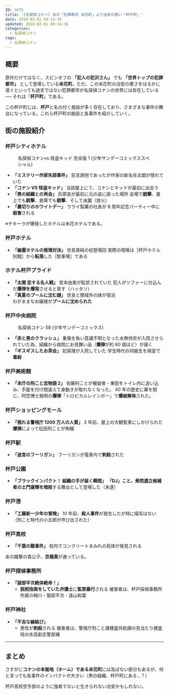 ```yaml
---
ID: 3475
title: '[名探偵コナン] あの「犯罪都市 米花町」より治安の悪い「杯戸町」'
date: 2018-02-01 09:14:36
updated: 2018-02-01 09:14:36
categories:
  - 名探偵コナン
tags:
  - 名探偵コナン
---
```


## 概要

原作だけではなく、スピンオフの **「犯人の犯沢さん」** でも **「世界トップの犯罪都市」** として登場している**米花町**。ただ、この米花町の治安の悪さをはるかに凌ぐといっても過言ではない犯罪都市が名探偵コナンの世界には存在している ── それは「**杯戸町**」である。

この杯戸町には、**杯戸**と名の付く施設が多く存在しており、さまざまな事件の舞台になっている。これら杯戸町の施設と各事件を紹介していく。

<!--more-->

## 街の施設紹介

### 杯戸シティホテル

<figure>
  <a href="https://www.amazon.co.jp/exec/obidos/ASIN/4091255426/chafuso-22/ref=nosim/"><img src="https://images-fe.ssl-images-amazon.com/images/I/613E7kmXAtL._SL300_.jpg" alt=""></a>
  <figcaption>名探偵コナンvs.怪盗キッド 完全版 1 (少年サンデーコミックススペシャル)</figcaption>
</figure>

- **「ミステリー作家失踪事件」**
  狂言誘拐であったが作家の新名任太朗が隠れていた
- **「コナン VS 怪盗キッド」**
  当該屋上にて、コナンとキッドが最初に出会う
- **「黒の組織との再会」**
  灰原哀が最初に元の姿に戻った場所
  会場で**銃撃**、屋上でも**銃撃**、倉庫でも**銃撃**、そして**火災**（放火）
- **「裏切りのホワイトデー」**
  ウライ製菓の社長が 8 周年記念パーティー中に**殺害**される

※テキーラが爆発したホテルは米花ホテルである。

### 杯戸ホテル

- **「幽霊ホテルの推理対決」**
  世良真純の初登場回
  実際の現場は［杯戸ホテル別館］から**転落**した［駐車場］である

### ホテル杯戸プライド

- **「太閤 恋する名人戦」**
  宮本由美が監禁されていた
  犯人がソファーに仕込んだ**爆弾を爆発**させると脅す（ハッタリ）
- **「真夏のプールに沈む謎」**
  世良と領域外の妹が宿泊  
  わがままなお嬢様が**プールに沈められた**

### 杯戸中央病院

<figure>
  <a href="https://www.amazon.co.jp/exec/obidos/ASIN/4091211550/chafuso-22/ref=nosim/"><img src="https://images-fe.ssl-images-amazon.com/images/I/616-D531e7L._SL300_.jpg" alt=""></a>
  <figcaption>名探偵コナン 58 (少年サンデーコミックス)</figcaption>
</figure>

- **「赤と黒のクラッシュ」**
  重傷を負い意識不明となった水無怜奈が入院させられていた為、組織から病院にお見舞い品（**爆弾**が約 60 個ほど）が届く
- **「ギスギスしたお茶会」**
  妃英理が入院していた
  学生時代の同級生を病室で**毒殺**

### 杯戸美術館

- **「本庁の刑こと恋物語 2」**
  佐藤刑ことが被疑者・東田をトイレ内に追い込み、手錠を付け間違えて身動きが取れなくなった。
  40 年の歴史に幕を閉じ、阿笠博士発明の**爆弾**「トロピカルレインボー」で**爆破解体**された。

### 杯戸ショッピングモール

- **「揺れる警視庁 1200 万人の人質」**
  3 年前、屋上の大観覧車にしかけられた**爆弾**によって松田刑ことが殉職

### 杯戸駅

- **「迷宮のフーリガン」**
  フーリガンが電車内で**刺殺**された

### 杯戸公園

- **「ブラックインパクト！ 組織の手が届く瞬間」**
  **「DJ」**こと、衆院選立候補者の土門康輝を**暗殺**する舞台として登場した（未遂）

### 杯戸港

- **「工藤新一少年の冒険」**
  10 年前、**殺人事件**が発生したが特に描写はない
 （刑こと時代の小五郎が呼び出された）

### 杯戸高校

- **「千葉の難事件」**
  校内でコンクリートまみれの死体が発見される

あの蹴撃の貴公子、**京極真**が通っている。

### 杯戸探偵事務所

- **「服部平次絶体絶命！」**
  - **脱税指南をしていた弁護士**に**監禁暴行**される
    被害者は、杯戸探偵事務所所属の楠川・服部平次・遠山和葉

### 杯戸神社

- **「不吉な縁結び」**
  - 男性が**刺殺**される
    被害者は、警視庁刑こと課捜査共助課の見当たり捜査班の氷高創志警部補

---

## まとめ

さすがに**コナンの本拠地（ホーム）である米花町**には及ばない部分もあるが、何と言っても各事件のインパクトが大きい（黒の組織、杯戸町にある…？）

杯戸高校空手部のように強者でないと生きられない治安かもしれない。
